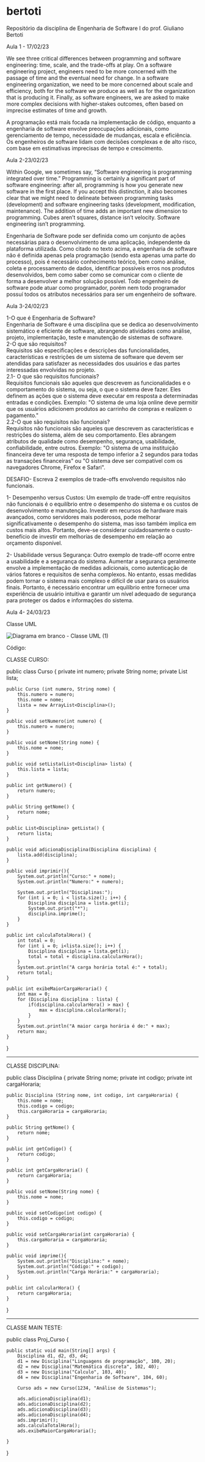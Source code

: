# bertoti
 Repositório da disciplina de Engenharia de Software I do prof. Giuliano Bertoti
 
 Aula 1 - 17/02/23
 
We see three critical differences between programming and software engineering: time, scale, and the trade-offs at play. On a software engineering project, engineers need to be more concerned with the passage of time and the eventual need for change. In a software engineering organization, we need to be more concerned about scale and efficiency, both for the software we produce as well as for the organization that is producing it. Finally, as software engineers, we are asked to make more complex decisions with higher-stakes outcomes, often based on imprecise estimates of time and growth.

A programação está mais focada na implementação de código, enquanto a engenharia de software envolve preocupações adicionais, como gerenciamento de tempo, necessidade de mudanças, escala e eficiência. Os engenheiros de software lidam com decisões complexas e de alto risco, com base em estimativas imprecisas de tempo e crescimento.

Aula 2-23/02/23

Within Google, we sometimes say, “Software engineering is programming integrated over time.” Programming  is certainly a significant part of software engineering: after all, programming is how you generate new software in the first place. If you accept this distinction, it also becomes clear that we might need to delineate between programming tasks (development) and software engineering tasks (development, modification, maintenance). The addition of time adds an important new dimension to programming. Cubes aren’t squares, distance isn’t velocity. Software engineering isn’t programming.

Engenharia de Software pode ser definida como um conjunto de ações necessárias para o desenvolvimento de uma aplicação, independente da plataforma utilizada. Como citado no texto acima, a engenharia de software não é definida apenas pela programação (sendo esta apenas uma parte do processo), pois é necessário conhecimento teórico, bem como análise, coleta e processamento de dados, identificar possíveis erros nos produtos desenvolvidos, bem como saber como se comunicar com o cliente de forma a desenvolver a melhor solução possível. Todo engenheiro de software pode atuar como programador, porém nem todo programador possuí todos os atributos necessários para ser um engenheiro de software. 

Aula 3-24/02/23

1-O que é Engenharia de Software? <br/>
Engenharia de Software é uma disciplina que se dedica ao desenvolvimento sistemático e eficiente de software, abrangendo atividades como análise, projeto, implementação, teste e manutenção de sistemas de software. <br/>
2-O que são requisitos? <br/>
Requisitos são especificações e descrições das funcionalidades, características e restrições de um sistema de software que devem ser atendidas para satisfazer as necessidades dos usuários e das partes interessadas envolvidas no projeto. <br/>
2.1- O que são requisitos funcionais? <br/>
Requisitos funcionais são aqueles que descrevem as funcionalidades e o comportamento do sistema, ou seja, o que o sistema deve fazer. Eles definem as ações que o sistema deve executar em resposta a determinadas entradas e condições. Exemplo: "O sistema de uma loja online deve permitir que os usuários adicionem produtos ao carrinho de compras e realizem o pagamento." <br/>
2.2-O que são requisitos não funcionais? <br/>
Requisitos não funcionais são aqueles que descrevem as características e restrições do sistema, além de seu comportamento. Eles abrangem atributos de qualidade como desempenho, segurança, usabilidade, confiabilidade, entre outros. Exemplo: "O sistema de uma instituição financeira deve ter uma resposta de tempo inferior a 2 segundos para todas as transações financeiras" ou "O sistema deve ser compatível com os navegadores Chrome, Firefox e Safari". <br/>

DESAFIO- Escreva 2 exemplos de trade-offs envolvendo requisitos não funcionais. <br/>

1- Desempenho versus Custos: Um exemplo de trade-off entre requisitos não funcionais é o equilíbrio entre o desempenho do sistema e os custos de desenvolvimento e manutenção. Investir em recursos de hardware mais avançados, como servidores mais poderosos, pode melhorar significativamente o desempenho do sistema, mas isso também implica em custos mais altos. Portanto, deve-se considerar cuidadosamente o custo-benefício de investir em melhorias de desempenho em relação ao orçamento disponível.

2- Usabilidade versus Segurança: Outro exemplo de trade-off ocorre entre a usabilidade e a segurança do sistema. Aumentar a segurança geralmente envolve a implementação de medidas adicionais, como autenticação de vários fatores e requisitos de senha complexos. No entanto, essas medidas podem tornar o sistema mais complexo e difícil de usar para os usuários finais. Portanto, é necessário encontrar um equilíbrio entre fornecer uma experiência de usuário intuitiva e garantir um nível adequado de segurança para proteger os dados e informações do sistema.

Aula 4- 24/03/23

Classe UML

![Diagrama em branco - Classe UML (1)](https://github.com/Hugohs98/bertoti/assets/111614142/16cb7a80-b39e-498c-b01d-806ca19d5069)

Código:

CLASSE CURSO:

public class Curso {
    private int numero;
    private String nome;
    private List<Disciplina> lista;
    
    public Curso (int numero, String nome) {
        this.numero = numero;
        this.nome = nome;
        lista = new ArrayList<Disciplina>();
    }
 
    public void setNumero(int numero) {
        this.numero = numero;
    }

    public void setNome(String nome) {
        this.nome = nome;
    }

    public void setLista(List<Disciplina> lista) {
        this.lista = lista;
    }

    public int getNumero() {
        return numero;
    }

    public String getNome() {
        return nome;
    }

    public List<Disciplina> getLista() {
        return lista;
    }
    
    public void adicionaDisciplina(Disciplina disciplina) {
        lista.add(disciplina);
    }
    
    public void imprimir(){
        System.out.println("Curso:" + nome);
        System.out.println("Numero:" + numero);
        
        System.out.println("Disciplinas:");
        for (int i = 0; i < lista.size(); i++) {
            Disciplina disciplina = lista.get(i);
            System.out.print("*");
            disciplina.imprime();                    
        }
    }
    
    public int calculaTotalHora() {
        int total = 0;
        for (int i = 0; i<lista.size(); i++) {
            Disciplina disciplina = lista.get(i);
            total = total + disciplina.calcularHora();     
        }
        System.out.println("A carga horária total é:" + total);
        return total;
    }
    
    public int exibeMaiorCargaHoraria() {
        int max = 0;
        for (Disciplina disciplina : lista) {
            if(disciplina.calcularHora() > max) {
                max = disciplina.calcularHora();
            }    
        }
        System.out.println("A maior carga horária é de:" + max);
        return max;    
    }
}
 
 ---------------------------------------------------------------------------------------
 
 CLASSE DISCIPLINA:
 
 public class Disciplina {
    private String nome;
    private int codigo;
    private int cargaHoraria;
    
    public Disciplina (String nome, int codigo, int cargaHoraria) {
        this.nome = nome;
        this.codigo = codigo;
        this.cargaHoraria = cargaHoraria;
    }
 
    public String getNome() {
        return nome;
    }

    public int getCodigo() {
        return codigo;
    }

    public int getCargaHoraria() {
        return cargaHoraria;
    }

    public void setNome(String nome) {
        this.nome = nome;
    }

    public void setCodigo(int codigo) {
        this.codigo = codigo;
    }

    public void setCargaHoraria(int cargaHoraria) {
        this.cargaHoraria = cargaHoraria;
    }
    
    public void imprime(){
        System.out.println("Disciplina:" + nome);
        System.out.println("Código:" + codigo);
        System.out.println("Carga Horária:" + cargaHoraria);
    }
    
    public int calcularHora() {
        return cargaHoraria;
    }
}

 ---------------------------------------------------------------------------------------
 
 CLASSE MAIN TESTE:
 
 public class Proj_Curso {
 
    public static void main(String[] args) {
        Disciplina d1, d2, d3, d4;
        d1 = new Disciplina("Linguagens de programação", 100, 20);
        d2 = new Disciplina("Matemática discreta", 102, 40);
        d3 = new Disciplina("Calculo", 103, 40);
        d4 = new Disciplina("Engenharia de Software", 104, 60);
        
        Curso ads = new Curso(1234, "Análise de Sistemas");
        
        ads.adicionaDisciplina(d1);
        ads.adicionaDisciplina(d2);
        ads.adicionaDisciplina(d3);
        ads.adicionaDisciplina(d4);
        ads.imprimir();
        ads.calculaTotalHora();
        ads.exibeMaiorCargaHoraria();
        
    }
    
}
